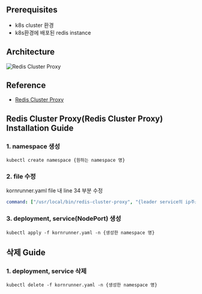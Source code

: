## Prerequisites
- k8s cluster 환경
- k8s환경에 배포된 redis instance

## Architecture
![Redis Cluster Proxy](https://user-images.githubusercontent.com/22141521/163504514-b03e1b19-aff2-404a-aad2-2a24e73c01da.png)

## Reference
- [Redis Cluster Proxy](https://github.com/RedisLabs/redis-cluster-proxy)

## Redis Cluster Proxy(Redis Cluster Proxy) Installation Guide

### 1. namespace 생성
```shell
kubectl create namespace {원하는 namespace 명}
```

### 2. file 수정
kornrunner.yaml file 내 line 34 부분 수정
```yaml
command: ["/usr/local/bin/redis-cluster-proxy", "{leader service의 ip주소:6379}"]
```

### 3. deployment, service(NodePort) 생성
```shell
kubectl apply -f kornrunner.yaml -n {생성한 namespace 명}
```

## 삭제 Guide
### 1. deployment, service 삭제
```shell
kubectl delete -f kornrunner.yaml -n {생성한 namespace 명}
```
